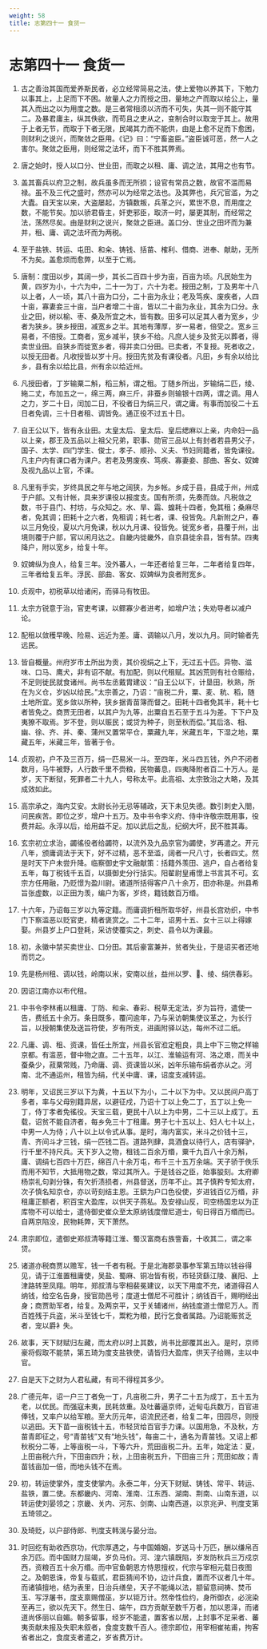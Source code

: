 ```yaml
---
weight: 58
title: 志第四十一 食货一
---
```


# 志第四十一 食货一

1. <span id="志第四十一_食货一-1"></span>
古之善治其国而爱养斯民者，必立经常简易之法，使上爱物以养其下，下勉力以事其上，上足而下不困。故量人之力而授之田，量地之产而取以给公上，量其入而出之以为用度之数。是三者常相须以济而不可失，失其一则不能守其二。及暴君庸主，纵其佚欲，而苟且之吏从之，变制合时以取宠于其上。故用于上者无节，而取于下者无限，民竭其力而不能供，由是上愈不足而下愈困，则财利之说兴，而聚敛之臣用。《记》曰：“宁畜盗臣。”盗臣诚可恶，然一人之害尔。聚敛之臣用，则经常之法坏，而下不胜其弊焉。

2. <span id="志第四十一_食货一-2"></span>
唐之始时，授人以口分、世业田，而取之以租、庸、调之法，其用之也有节。

3. <span id="志第四十一_食货一-3"></span>
盖其畜兵以府卫之制，故兵虽多而无所损；设官有常员之数，故官不滥而易禄。虽不及三代之盛时，然亦可以为经常之法也。及其弊也，兵冗官滥，为之大蠹。自天宝以来，大盗屡起，方镇数叛，兵革之兴，累世不息，而用度之数，不能节矣。加以骄君昏主，奸吏邪臣，取济一时，屡更其制，而经常之法，荡然尽矣。由是财利之说兴，聚敛之臣进。盖口分、世业之田坏而为兼并，租、庸、调之法坏而为两税。

4. <span id="志第四十一_食货一-4"></span>
至于盐铁、转运、屯田、和籴、铸钱、括苗、榷利、借商、进奉、献助，无所不为矣。盖愈烦而愈弊，以至于亡焉。

5. <span id="志第四十一_食货一-5"></span>
唐制：度田以步，其阔一步，其长二百四十步为亩，百亩为顷。凡民始生为黄，四岁为小，十六为中，二十一为丁，六十为老。授田之制，丁及男年十八以上者，人一顷，其八十亩为口分，二十亩为永业；老及笃疾、废疾者，人四十亩，寡妻妾三十亩，当户者增二十亩，皆以二十亩为永业，其余为口分。永业之田，树以榆、枣、桑及所宜之木，皆有数。田多可以足其人者为宽乡，少者为狭乡。狭乡授田，减宽乡之半。其地有薄厚，岁一易者，倍受之。宽乡三易者，不倍授。工商者，宽乡减半，狭乡不给。凡庶人徙乡及贫无以葬者，得卖世业田。自狭乡而徙宽乡者，得并卖口分田。已卖者，不复授。死者收之，以授无田者。凡收授皆以岁十月。授田先贫及有课役者。凡田，乡有余以给比乡，县有余以给比县，州有余以给近州。

6. <span id="志第四十一_食货一-6"></span>
凡授田者，丁岁输粟二斛，稻三斛，谓之租。丁随乡所出，岁输绢二匹，绫、絁二丈，布加五之一，绵三两，麻三斤，非蚕乡则输银十四两，谓之调。用人之力，岁二十日，闰加二日，不役者日为绢三尺，谓之庸。有事而加役二十五日者免调，三十日者租、调皆免。通正役不过五十日。

7. <span id="志第四十一_食货一-7"></span>
自王公以下，皆有永业田。太皇太后、皇太后、皇后缌麻以上亲，内命妇一品以上亲，郡王及五品以上祖父兄弟，职事、勋官三品以上有封者若县男父子，国子、太学、四门学生、俊士，孝子、顺孙、义夫、节妇同籍者，皆免课役。凡主户内有课口者为课户。若老及男废疾、笃疾、寡妻妾、部曲、客女、奴婢及视九品以上官，不课。

8. <span id="志第四十一_食货一-8"></span>
凡里有手实，岁终具民之年与地之阔狭，为乡帐。乡成于县，县成于州，州成于户部。又有计帐，具来岁课役以报度支。国有所须，先奏而敛。凡税敛之数，书于县门、村坊，与众知之。水、旱、霜、蝗耗十四者，免其租；桑麻尽者，免其调；田耗十之六者，免租调；耗七者，课、役皆免。凡新附之户，春以三月免役，夏以六月免课，秋以九月课、役皆免。徙宽乡者，县覆于州，出境则覆于户部，官以闲月达之。自畿内徙畿外，自京县徙余县，皆有禁。四夷降户，附以宽乡，给复十年。

9. <span id="志第四十一_食货一-9"></span>
奴婢纵为良人，给复三年。没外蕃人，一年还者给复三年，二年者给复四年，三年者给复五年。浮民、部曲、客女、奴婢纵为良者附宽乡。

10. <span id="志第四十一_食货一-10"></span>
贞观中，初税草以给诸闲，而驿马有牧田。

11. <span id="志第四十一_食货一-11"></span>
太宗方锐意于治，官吏考课，以鳏寡少者进考，如增户法；失劝导者以减户论。

12. <span id="志第四十一_食货一-12"></span>
配租以敛穫早晚、险易、远近为差。庸、调输以八月，发以九月。同时输者先远民。

13. <span id="志第四十一_食货一-13"></span>
皆自概量。州府岁市土所出为贡，其价视绢之上下，无过五十匹。异物、滋味、口马、鹰犬，非有诏不献。有加配，则以代租赋。其凶荒则有社仓赈给，不足则徙民就食诸州。尚书左丞戴胄建议：“自王公以下，计垦田，秋熟，所在为义仓，岁凶以给民。”太宗善之，乃诏：“亩税二升，粟、麦、秔、稻，随土地所宜。宽乡敛以所种，狭乡据青苗簿而督之。田耗十四者免其半，耗十七者皆免之。商贾无田者，以其户为九等，出粟自五石至于五斗为差。下下户及夷獠不取焉。岁不登，则以赈民；或贷为种子，则至秋而偿。”其后洛、相、幽、徐、齐、并、秦、蒲州又置常平仓，粟藏九年，米藏五年，下湿之地，粟藏五年，米藏三年，皆著于令。

14. <span id="志第四十一_食货一-14"></span>
贞观初，户不及三百万，绢一匹易米一斗。至四年，米斗四五钱，外户不闭者数月，马牛被野，人行数千里不赍粮，民物蕃息，四夷降附者百二十万人。是岁，天下断狱，死罪者二十九人，号称太平。此高祖、太宗致治之大略，及其成效如此。

15. <span id="志第四十一_食货一-15"></span>
高宗承之，海内艾安。太尉长孙无忌等辅政，天下未见失德。数引刺史入閤，问民疾苦。即位之岁，增户十五万。及中书令李义府、侍中许敬宗既用事，役费并起。永淳以后，给用益不足。加以武后之乱，纪纲大坏，民不胜其毒。

16. <span id="志第四十一_食货一-16"></span>
玄宗初立求治，蠲徭役者给蠲符，以流外及九品京官为蠲使，岁再遣之。开元八年，颁庸调法于天下，好不过精，恶不至滥，阔者一尺八寸，长者四丈。然是时天下户未尝升降。临察御史宇文融献策：括籍外羡田、逃户，自占者给复五年，每丁税钱千五百，以摄御史分行括实。阳翟尉皇甫憬上书言其不可。玄宗方任用融，乃贬憬为盈川尉。诸道所括得客户八十余万，田亦称是。州县希旨张虚数，以正田为羡，编户为客，岁终，籍钱数百万缗。

17. <span id="志第四十一_食货一-17"></span>
十六年，乃诏每三岁以九等定籍。而庸调折租所取华好，州县长宫劝织，中书门下察滥恶以贬官吏，精者褒赏之。二十二年，诏男十五、女十三以上得嫁娶。州县岁上户口登耗，采访使覆实之，刺史、县令以为课最。

18. <span id="志第四十一_食货一-18"></span>
初，永徽中禁买卖世业、口分田。其后豪富兼并，贫者失业，于是诏买者还地而罚之。

19. <span id="志第四十一_食货一-19"></span>
先是杨州租、调以钱，岭南以米，安南以丝，益州以罗、、绫、绢供春彩。

20. <span id="志第四十一_食货一-20"></span>
因诏江南亦以布代租。

21. <span id="志第四十一_食货一-21"></span>
中书令李林甫以租庸、丁防、和籴、春彩、税草无定法，岁为旨符，遣使一告，费纸五十余万。条目既多，覆问逾年，乃与采访朝集使议革之，为长行旨，以授朝集使及送旨符使，岁有所支，进画附驿以达，每州不过二纸。

22. <span id="志第四十一_食货一-22"></span>
凡庸、调、租、资课，皆任土所宜，州县长官涖定粗良，具上中下三物之样输京都。有滥恶，督中物之直。二十五年，以江、淮输运有河、洛之艰，而关中蚕桑少，菽粟常贱，乃命庸、调、资课皆以米，凶年乐输布绢者亦从之。河南、北不通运州，租皆为绢，代关中庸、课，诏度支减转运。

23. <span id="志第四十一_食货一-23"></span>
明年，又诏民三岁以下为黄，十五以下为小，二十以下为中。又以民间户高丁多者，率与父母别籍异居，以避征戍，乃诏十丁以上免二丁，五丁以上免一丁，侍丁孝者免徭役。天宝三载，更民十八以上为中男，二十三以上成丁。五载，诏贫不能自济者，每乡免三十丁租庸。男子七十五以上、妇人七十以上，中男一人为侍；八十以上以令式从事。是时，海内富实，米斗之价钱十三，青、齐间斗才三钱，绢一匹钱二百。道路列肆，具酒食以待行人，店有驿驴，行千里不持尺兵。天下岁入之物，租钱二百余万缗，粟千九百八十余万斛，庸、调绢七百四十万匹，绵百八十余万屯，布千三十五万余端。天子骄于佚乐而用不知节，大抵用物之数，常过其所入。于是钱谷之臣，始事朘刻。太府卿杨崇礼句剥分铢，有欠折渍损者，州县督送，历年不止。其子慎矜专知太府，次子慎名知京仓，亦以苛刻结主恩。王鉷为户口色役使，岁进钱百亿万缗，非租庸正额者，积百宝大盈库，以供天子燕私。及安禄山反，司空杨国忠以为正库物不可以给士，遣侍御史崔众至太原纳钱度僧尼道士，旬日得百万缗而已。自两京陷没，民物耗弊，天下萧然。

24. <span id="志第四十一_食货一-24"></span>
肃宗即位，遣御史郑叔清等籍江淮、蜀汉富商右族訾畜，十收其二，谓之率贷。

25. <span id="志第四十一_食货一-25"></span>
诸道亦税商贾以赡军，钱一千者有税。于是北海郡录事参军第五琦以钱谷得见，请于江淮置租庸使，吴盐、蜀麻、铜冶皆有税，市轻货繇江陵、襄阳、上津路转至凤翔。明年，郑叔清与宰相裴冕建议，以天下用度不充，诸道得召人纳钱，给空名告身，授官勋邑号；度道士僧尼不可胜计；纳钱百千，赐明经出身；商贾助军者，给复。及两京平，又于关辅诸州，纳钱度道士僧尼万人。而百姓残于兵盗，米斗至钱七千，鬻籺为粮，民行乞食者属路。乃诏能赈贫乏者，宠以爵衤失。

26. <span id="志第四十一_食货一-26"></span>
故事，天下财赋归左藏，而太府以时上其数，尚书比部覆其出入。是时，京师豪将假取不能禁，第五琦为度支盐铁使，请皆归大盈库，供天子给赐，主以中官。

27. <span id="志第四十一_食货一-27"></span>
自是天下之财为人君私藏，有司不得程其多少。

28. <span id="志第四十一_食货一-28"></span>
广德元年，诏一户三丁者免一丁，凡亩税二升，男子二十五为成丁，五十五为老，以优民。而强寇未夷，民耗敛重。及吐蕃逼京师，近甸屯兵数万，百官进俸钱，又率户以给军粮。至大历元年，诏流民还者，给复二年，田园尽，则授以逃田。天下苗一亩税钱十五，市轻货给百官手力课。以国用急，不及秋，方苗青即征之，号“青苗钱”又有“地头钱”，每亩二十，通名为青苗钱。又诏上都秋税分二等，上等亩税一斗，下等六升，荒田亩税二升。五年，始定法：夏，上田亩税六升，下田亩四升；秋，上田亩税五升，下田亩三升；荒田如故；青苗钱亩加一倍，而地头钱不在焉。

29. <span id="志第四十一_食货一-29"></span>
初，转运使掌外，度支使掌内。永泰二年，分天下财赋、铸钱、常平、转运、盐铁，置二使。东都畿内、河南、淮南、江东西、湖南、荆南、山南东道，以转运使刘晏领之；京畿、关内、河东、剑南、山南西道，以京兆尹、判度支第五琦领之。

30. <span id="志第四十一_食货一-30"></span>
及琦贬，以户部侍郎、判度支韩滉与晏分治。

31. <span id="志第四十一_食货一-31"></span>
时回纥有助收西京功，代宗厚遇之，与中国婚姻，岁送马十万匹，酬以缣帛百余万匹。而中国财力屈竭，岁负马价。河、湟六镇既陷，岁发防秋兵三万戍京西，资粮百五十余万缗。而中官鱼朝恩方恃恩擅权，代宗与宰相元载日夜图之。及朝恩诛，帝复与载贰，君臣猜间不协，边计兵食，置而不议者几十年。而诸镇擅地，结为表里，日治兵缮垒，天子不能绳以法，颛留意祠祷、焚币玉、写浮屠书，度支禀赐僧巫，岁以钜万计。然帝性俭约，身所御衣，必浣染至再三，欲以先天下。然生日、端午，四方贡献至数千万者，加以恩泽，而诸道尚侈丽以自媚。朝多留事，经岁不能遣，置客省以居，上封事不足采者、蕃夷贡献未报及失职未叙者，食度支数千百人。德宗即位，用宰相崔祐甫，拘客省者出之，食度支者遣之，岁省费万计。

